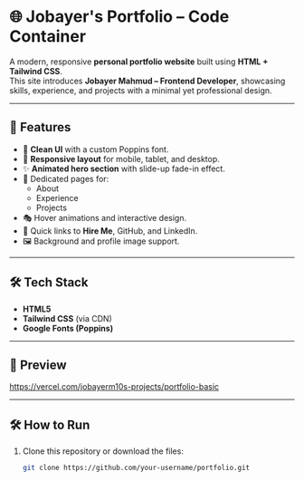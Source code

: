 # 🌐 Jobayer's Portfolio – Code Container

A modern, responsive **personal portfolio website** built using **HTML + Tailwind CSS**.  
This site introduces **Jobayer Mahmud – Frontend Developer**, showcasing skills, experience, and projects with a minimal yet professional design.

---

## 🚀 Features
- 🎨 **Clean UI** with a custom Poppins font.
- 📱 **Responsive layout** for mobile, tablet, and desktop.
- ✨ **Animated hero section** with slide-up fade-in effect.
- 📂 Dedicated pages for:
  - About
  - Experience
  - Projects
- 🎭 Hover animations and interactive design.
- 🔗 Quick links to **Hire Me**, GitHub, and LinkedIn.
- 🖼️ Background and profile image support.

---

## 🛠️ Tech Stack
- **HTML5**
- **Tailwind CSS** (via CDN)
- **Google Fonts (Poppins)**

---

## 📸 Preview

https://vercel.com/jobayerm10s-projects/portfolio-basic


---

## 🛠️ How to Run
1. Clone this repository or download the files:
   ```bash
   git clone https://github.com/your-username/portfolio.git

